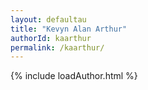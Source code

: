 ```yaml
---
layout: defaultau
title: "Kevyn Alan Arthur"
authorId: kaarthur
permalink: /kaarthur/
---
```

{% include loadAuthor.html %}
<script>
    $(document).ready(function(){
        showAuthorBio('{{ page.authorId }}');
   });
</script>